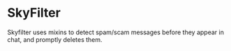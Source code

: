 # SkyFilter
Skyfilter uses mixins to detect spam/scam messages before they appear in chat, and promptly deletes them.

